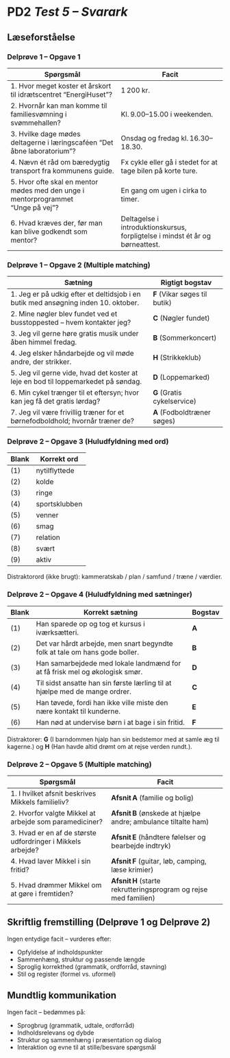 # PD2 _Test 5 – Svarark_

## Læseforståelse

### Delprøve 1 – Opgave 1

| Spørgsmål | Facit |
|---|---|
| 1. Hvor meget koster et årskort til idrætscentret “EnergiHuset”? | 1 200 kr. |
| 2. Hvornår kan man komme til familie­svømning i svømmehallen? | Kl. 9.00–15.00 i weekenden. |
| 3. Hvilke dage mødes deltagerne i læringscaféen “Det åbne laboratorium”? | Onsdag og fredag kl. 16.30–18.30. |
| 4. Nævn ét råd om bæredygtig transport fra kommunens guide. | Fx cykle eller gå i stedet for at tage bilen på korte ture. |
| 5. Hvor ofte skal en mentor mødes med den unge i mentorprogrammet “Unge på vej”? | En gang om ugen i cirka to timer. |
| 6. Hvad kræves der, før man kan blive godkendt som mentor? | Deltagelse i introduktionskursus, forpligtelse i mindst ét år og børneattest. |

<div class="spacer"></div>

### Delprøve 1 – Opgave 2 (Multiple matching)

| Sætning | Rigtigt bogstav |
|---|---|
| 1. Jeg er på udkig efter et deltidsjob i en butik med ansøgning inden 10. oktober. | **F** (Vikar søges til butik) |
| 2. Mine nøgler blev fundet ved et busstoppested – hvem kontakter jeg? | **C** (Nøgler fundet) |
| 3. Jeg vil gerne høre gratis musik under åben himmel fredag. | **B** (Sommerkoncert) |
| 4. Jeg elsker håndarbejde og vil møde andre, der strikker. | **H** (Strikkeklub) |
| 5. Jeg vil gerne vide, hvad det koster at leje en bod til loppemarkedet på søndag. | **D** (Loppemarked) |
| 6. Min cykel trænger til et eftersyn; hvor kan jeg få det gratis lørdag? | **G** (Gratis cykelservice) |
| 7. Jeg vil være frivillig træner for et børnefodboldhold; hvornår træner de? | **A** (Fodboldtræner søges) |

<div class="page-break"></div>

### Delprøve 2 – Opgave 3 (Huludfyldning med ord)

| Blank | Korrekt ord |
|---|---|
| (1) | nytilflyttede |
| (2) | kolde |
| (3) | ringe |
| (4) | sportsklubben |
| (5) | venner |
| (6) | smag |
| (7) | relation |
| (8) | svært |
| (9) | aktiv |

Distraktorord (ikke brugt): kammeratskab / plan / samfund / træne / værdier.

<div class="spacer"></div>

### Delprøve 2 – Opgave 4 (Huludfyldning med sætninger)

| Blank | Korrekt sætning | Bogstav |
|---|---|---|
| (1) | Han sparede op og tog et kursus i iværksætteri. | **A** |
| (2) | Det var hårdt arbejde, men snart begyndte folk at tale om hans gode boller. | **B** |
| (3) | Han samarbejdede med lokale landmænd for at få frisk mel og økologisk smør. | **D** |
| (4) | Til sidst ansatte han sin første lærling til at hjælpe med de mange ordrer. | **C** |
| (5) | Han tøvede, fordi han ikke ville miste den nære kontakt til kunderne. | **E** |
| (6) | Han nød at undervise børn i at bage i sin fritid. | **F** |

Distraktorer: **G** (I barndommen hjalp han sin bedstemor med at samle æg til kagerne.) og **H** (Han havde altid drømt om at rejse verden rundt.).

<div class="page-break"></div>

### Delprøve 2 – Opgave 5 (Multiple matching)

| Spørgsmål | Facit |
|---|---|
| 1. I hvilket afsnit beskrives Mikkels familieliv? | **Afsnit A** (familie og bolig) |
| 2. Hvorfor valgte Mikkel at arbejde som paramediciner? | **Afsnit B** (ønskede at hjælpe andre; ambulance tiltalte ham) |
| 3. Hvad er en af de største udfordringer i Mikkels arbejde? | **Afsnit E** (håndtere følelser og bearbejde indtryk) |
| 4. Hvad laver Mikkel i sin fritid? | **Afsnit F** (guitar, løb, camping, læse krimier) |
| 5. Hvad drømmer Mikkel om at gøre i fremtiden? | **Afsnit H** (starte rekrutteringsprogram og rejse med familien) |

<div class="spacer"></div>

## Skriftlig fremstilling (Delprøve 1 og Delprøve 2)

Ingen entydige facit – vurderes efter:

- Opfyldelse af indholdspunkter
- Sammenhæng, struktur og passende længde
- Sproglig korrekthed (grammatik, ordforråd, stavning)
- Stil og register (formel vs. uformel)

<div class="spacer"></div>

## Mundtlig kommunikation

Ingen facit – bedømmes på:

- Sprogbrug (grammatik, udtale, ordforråd)
- Indholdsrelevans og dybde
- Struktur og sammenhæng i præsentation og dialog
- Interaktion og evne til at stille/besvare spørgsmål
